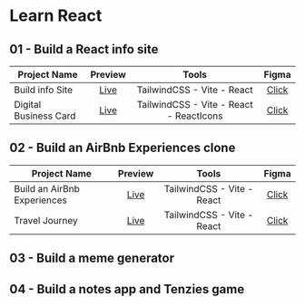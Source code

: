 # Learn React

## 01 - Build a React info site

| Project Name          |                                    Preview                                     |                  Tools                  |                                                   Figma                                                   |
| --------------------- | :----------------------------------------------------------------------------: | :-------------------------------------: | :-------------------------------------------------------------------------------------------------------: |
| Build info Site       |            [Live](https://comforting-bavarois-e44f9b.netlify.app/)             |       TailwindCSS - Vite - React        |       [Click](https://www.figma.com/file/qysaD2Hv5q43KCAvlTEqSE/ReactFacts-%28Copy%29?node-id=0:1)        |
| Digital Business Card | [Live](https://62e7dda9af84d056c2e52e10--storied-raindrop-b2a3d1.netlify.app/) | TailwindCSS - Vite - React - ReactIcons | [Click](https://www.figma.com/file/vbKSvjlAlnfVjqxefxGDdY/Digital-Business-Card-%28Copy%29?node-id=0:129) |

## 02 - Build an AirBnb Experiences clone

| Project Name                |                                      Preview                                      |           Tools            |                                                Figma                                                 |
| --------------------------- | :-------------------------------------------------------------------------------: | :------------------------: | :--------------------------------------------------------------------------------------------------: |
| Build an AirBnb Experiences | [Live](https://62e80adc164efc005c7fafcd--flourishing-pegasus-e2dc14.netlify.app/) | TailwindCSS - Vite - React | [Click](<https://www.figma.com/file/OtjeLJCGywhQupcgCVFLwo/Airbnb-Experiences-(Copy)?node-id=0%3A1>) |
| Travel Journey              |              [Live](https://effulgent-empanada-280536.netlify.app/)               | TailwindCSS - Vite - React |   [Click](<https://www.figma.com/file/iYZ5MH1A2CyHfbJrLAkoxr/Travel-Journal-(Copy)?node-id=2%3A2>)   |

## 03 - Build a meme generator

## 04 - Build a notes app and Tenzies game
